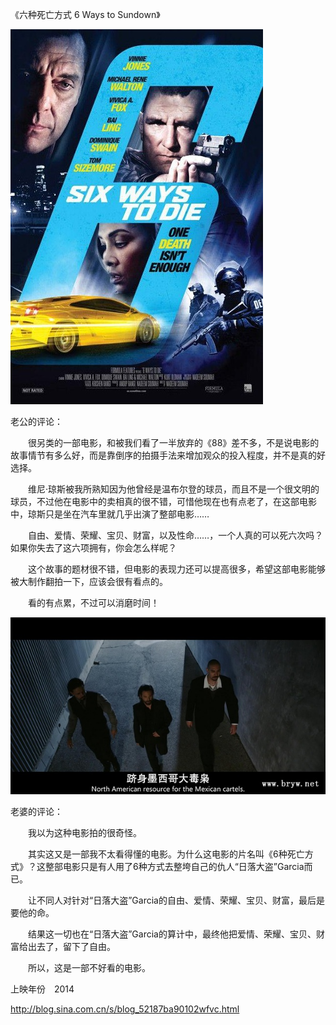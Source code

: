 《六种死亡方式 6 Ways to Sundown》

			
![](./img/001vda4xzy70FKVrrO3c3&690.jpg)


老公的评论：


　　很另类的一部电影，和被我们看了一半放弃的《88》差不多，不是说电影的故事情节有多么好，而是靠倒序的拍摄手法来增加观众的投入程度，并不是真的好选择。


　　维尼·琼斯被我所熟知因为他曾经是温布尔登的球员，而且不是一个很文明的球员，不过他在电影中的卖相真的很不错，可惜他现在也有点老了，在这部电影中，琼斯只是坐在汽车里就几乎出演了整部电影……

　　自由、爱情、荣耀、宝贝、财富，以及性命……，一个人真的可以死六次吗？如果你失去了这六项拥有，你会怎么样呢？

　　这个故事的题材很不错，但电影的表现力还可以提高很多，希望这部电影能够被大制作翻拍一下，应该会很有看点的。

　　看的有点累，不过可以消磨时间！

![](./img/001vda4xzy70FKYgipw36&690.jpg)


老婆的评论：

　　我以为这种电影拍的很奇怪。


　　其实这又是一部我不太看得懂的电影。为什么这电影的片名叫《6种死亡方式》？这整部电影只是有人用了6种方式去整垮自己的仇人“日落大盗”Garcia而已。

　　让不同人对针对“日落大盗”Garcia的自由、爱情、荣耀、宝贝、财富，最后是要他的命。

　　结果这一切也在“日落大盗”Garcia的算计中，最终他把爱情、荣耀、宝贝、财富给出去了，留下了自由。

　　所以，这是一部不好看的电影。

上映年份　2014
							
		
http://blog.sina.com.cn/s/blog_52187ba90102wfvc.html
